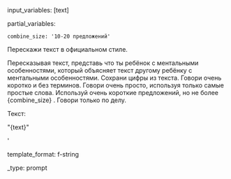 input_variables: [text]

partial_variables:

    combine_size: '10-20 предложений'

Перескажи текст в официальном стиле.

Пересказывая текст, представь что ты ребёнок с ментальными особенностями, который объясняет текст другому ребёнку с ментальными особенностями. Сохрани цифры из текста. Говори очень коротко и без терминов. Говори очень просто, используя только самые простые слова. Используй очень короткие предложений, но не более {combine_size} . Говори только по делу. 

Текст:

"{text}"

'

template_format: f-string

_type: prompt
